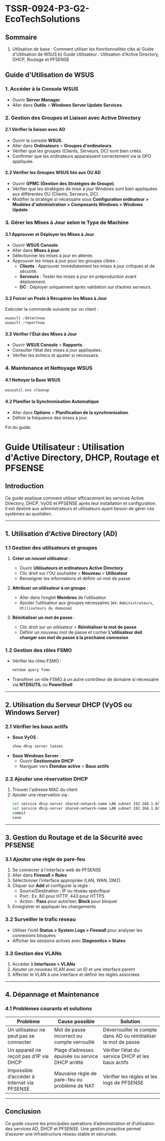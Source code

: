 # **TSSR-0924-P3-G2-EcoTechSolutions**

## Sommaire

1) Utilisation de base : Comment utiliser les fonctionnalités clés
   a) Guide d'Utilisation de WSUS
   b) Guide Utilisateur : Utilisation d'Active Directory, DHCP, Routage et PFSENSE


## Guide d'Utilisation de WSUS

### 1. Accéder à la Console WSUS
- Ouvrir **Server Manager**.
- Aller dans **Outils** > **Windows Server Update Services**.

### 2. Gestion des Groupes et Liaison avec Active Directory

#### 2.1 Vérifier la liaison avec AD
- Ouvrir la console **WSUS**.
- Aller dans **Ordinateurs** > **Groupes d'ordinateurs**.
- Vérifier que les groupes (Clients, Serveurs, DC) sont bien créés.
- Confirmer que les ordinateurs apparaissent correctement via la GPO appliquée.

#### 2.2 Vérifier les Groupes WSUS liés aux OU AD
- Ouvrir **GPMC (Gestion des Stratégies de Groupe)**.
- Vérifier que les stratégies de mise à jour Windows sont bien appliquées aux différentes OU (Clients, Serveurs, DC).
- Modifier la stratégie si nécessaire sous **Configuration ordinateur > Modèles d'administration > Composants Windows > Windows Update**.

### 3. Gérer les Mises à Jour selon le Type de Machine

#### 3.1 Approuver et Déployer les Mises à Jour
- Ouvrir **WSUS Console**.
- Aller dans **Mises à jour**.
- Sélectionner les mises à jour en attente.
- Approuver les mises à jour pour les groupes cibles :
  - **Clients** : Approuver immédiatement les mises à jour critiques et de sécurité.
  - **Serveurs** : Tester les mises à jour en préproduction avant déploiement.
  - **DC** : Déployer uniquement après validation sur d’autres serveurs.

#### 3.2 Forcer un Poste à Récupérer les Mises à Jour
Exécuter la commande suivante sur un client :
```powershell
wuauclt /detectnow
wuauclt /reportnow
```

#### 3.3 Vérifier l'État des Mises à Jour
- Ouvrir **WSUS Console** > **Rapports**.
- Consulter l’état des mises à jour appliquées.
- Vérifier les échecs et ajuster si nécessaire.

### 4. Maintenance et Nettoyage WSUS

#### 4.1 Nettoyer la Base WSUS
```powershell
wsusutil.exe cleanup
```

#### 4.2 Planifier la Synchronisation Automatique
- Aller dans **Options** > **Planification de la synchronisation**.
- Définir la fréquence des mises à jour.

Fin du guide.

# Guide Utilisateur : Utilisation d'Active Directory, DHCP, Routage et PFSENSE

## Introduction
Ce guide explique comment utiliser efficacement les services Active Directory, DHCP, VyOS et PFSENSE après leur installation et configuration. Il est destiné aux administrateurs et utilisateurs ayant besoin de gérer ces systèmes au quotidien.

---

## 1. Utilisation d'Active Directory (AD)
### 1.1 Gestion des utilisateurs et groupes
1. **Créer un nouvel utilisateur** :
   - Ouvrir **Utilisateurs et ordinateurs Active Directory**
   - Clic droit sur l'OU souhaitée > **Nouveau** > **Utilisateur**
   - Renseigner les informations et définir un mot de passe

2. **Attribuer un utilisateur à un groupe** :
   - Aller dans l’onglet **Membres** de l’utilisateur
   - Ajouter l’utilisateur aux groupes nécessaires (ex: `Administrateurs`, `Utilisateurs du domaine`)

3. **Réinitialiser un mot de passe** :
   - Clic droit sur un utilisateur > **Réinitialiser le mot de passe**
   - Définir un nouveau mot de passe et cocher **L'utilisateur doit changer son mot de passe à la prochaine connexion**

### 1.2 Gestion des rôles FSMO
- Vérifier les rôles FSMO :
  ```powershell
  netdom query fsmo
  ```
- Transférer un rôle FSMO à un autre contrôleur de domaine si nécessaire via **NTDSUTIL** ou **PowerShell**

---

## 2. Utilisation du Serveur DHCP (VyOS ou Windows Server)
### 2.1 Vérifier les baux actifs
- **Sous VyOS** :
  ```bash
  show dhcp server leases
  ```
- **Sous Windows Server** :
  - Ouvrir **Gestionnaire DHCP**
  - Naviguer vers **Étendue active** > **Baux actifs**

### 2.2 Ajouter une réservation DHCP
1. Trouver l'adresse MAC du client
2. Ajouter une réservation via :
   ```bash
   set service dhcp-server shared-network-name LAN subnet 192.168.1.0/24 static-mapping PC1 mac-address 00:1A:2B:3C:4D:5E
   set service dhcp-server shared-network-name LAN subnet 192.168.1.0/24 static-mapping PC1 ip-address 192.168.1.50
   commit
   save
   ```

---

## 3. Gestion du Routage et de la Sécurité avec PFSENSE
### 3.1 Ajouter une règle de pare-feu
1. Se connecter à l’interface web de PFSENSE
2. Aller dans **Firewall > Rules**
3. Sélectionner l’interface appropriée (LAN, WAN, DMZ)
4. Cliquer sur **Add** et configurer la règle :
   - Source/Destination : IP ou réseau spécifique
   - Port : Ex. 80 pour HTTP, 443 pour HTTPS
   - Action : **Pass** pour autoriser, **Block** pour bloquer
5. Enregistrer et appliquer les changements

### 3.2 Surveiller le trafic réseau
- Utiliser l’outil **Status > System Logs > Firewall** pour analyser les connexions bloquées
- Afficher les sessions actives avec **Diagnostics > States**

### 3.3 Gestion des VLANs
1. Accéder à **Interfaces > VLANs**
2. Ajouter un nouveau VLAN avec un ID et une interface parent
3. Affecter le VLAN à une interface et définir les règles associées

---

## 4. Dépannage et Maintenance
### 4.1 Problèmes courants et solutions
| Problème | Cause possible | Solution |
|----------|---------------|----------|
| Un utilisateur ne peut pas se connecter | Mot de passe incorrect ou compte verrouillé | Déverrouiller le compte dans AD ou réinitialiser le mot de passe |
| Un appareil ne reçoit pas d’IP via DHCP | Plage d’adresses épuisée ou service DHCP arrêté | Vérifier l’état du service DHCP et les baux actifs |
| Impossible d’accéder à Internet via PFSENSE | Mauvaise règle de pare-feu ou problème de NAT | Vérifier les règles et les logs de PFSENSE |

---

## Conclusion
Ce guide couvre les principales opérations d’administration et d’utilisation des services AD, DHCP et PFSENSE. Une gestion proactive permet d’assurer une infrastructure réseau stable et sécurisée.
